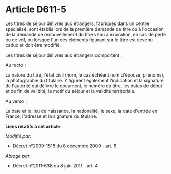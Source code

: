 # Article D611-5

Les titres de séjour délivrés aux étrangers, fabriqués dans un centre spécialisé, sont établis lors de la première demande de
titre ou à l'occasion de la demande de renouvellement du titre venu à expiration, en cas de perte ou de vol, ou lorsque l'un
des éléments figurant sur le titre est devenu caduc et doit être modifié.

Les titres de séjour délivrés aux étrangers comportent :

Au recto :

La nature du titre, l'état civil (nom, le cas échéant nom d'épouse, prénoms), la photographie du titulaire. Y figurent
également l'indication et la signature de l'autorité qui délivre le document, le numéro du titre, les dates de début et de
fin de validité, le motif du séjour et la validité territoriale. 

Au verso :

La date et le lieu de naissance, la nationalité, le sexe, la date d'entrée en France, l'adresse et la signature du titulaire.

**Liens relatifs à cet article**

_Modifié par_:

  - Décret n°2009-1516 du 8 décembre 2009 - art. 6

_Abrogé par_:

  - Décret n°2011-638 du 8 juin 2011 - art. 4
